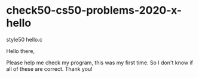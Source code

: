 # check50-cs50-problems-2020-x-hello
style50 hello.c

Hello there,

Please help me check my program, this was my first time.
So I don't know if all of these are correct. Thank you!
